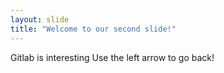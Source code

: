 ```yaml
---
layout: slide
title: "Welcome to our second slide!"
---
```

Gitlab is interesting
Use the left arrow to go back!
